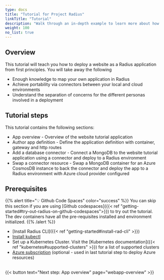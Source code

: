 ```yaml
---
type: docs
title: "Tutorial for Project Radius"
linkTitle: "Tutorial"
description: "Walk through an in-depth example to learn more about how to work with Radius concepts"
weight: 100
no_list: true
---
```


## Overview

This tutorial will teach you how to deploy a website as a Radius application from first principles. You will take away the following

- Enough knowledge to map your own application in Radius
- Achieve portability via connectors between your local and cloud environments
- Understand the separation of concerns for the different personas involved in a deployment

## Tutorial steps

This tutorial contains the following sections:

- App overview - Overview of the website tutorial application
- Author app definition - Define the application definition with container, gateway and http routes
- Add a database connector - Connect a MongoDB to the website tutorial application using a connector and deploy to a Radius environment
- Swap a connector resource - Swap a MongoDB container for an Azure CosmosDB instance to back the connector and deploy the app to a Radius environment with Azure cloud provider configured

## Prerequisites

{{% alert title="💡 Github Code Spaces" color="success" %}} You can skip this section if you are using [Github codespaces]({{< ref "getting-started#try-out-radius-on-github-codespaces">}})  to try out the tutorial. The dev containers have all the pre-requisites installed and environment initialized.
{{% /alert %}}

- [Install Radius CLI]({{< ref "getting-started#install-rad-cli" >}})
- [Install kubectl](https://kubernetes.io/docs/tasks/tools/#kubectl)
- Set up a Kubernetes Cluster. Visit the [Kubernetes documentation]({{< ref "kubernetes#supported-clusters" >}}) for a list of supported clusters
- [Azure subscription](https://azure.com) (optional - used in last tutorial step to deploy Azure resources)

<br>{{< button text="Next step: App overview" page="webapp-overview" >}}
